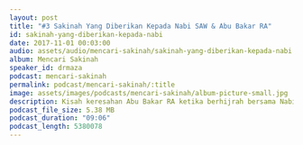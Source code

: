 ```yaml
---
layout: post
title: "#3 Sakinah Yang Diberikan Kepada Nabi SAW & Abu Bakar RA"
id: sakinah-yang-diberikan-kepada-nabi
date: 2017-11-01 00:03:00
audio: assets/audio/mencari-sakinah/sakinah-yang-diberikan-kepada-nabi.mp3
album: Mencari Sakinah
speaker_id: drmaza
podcast: mencari-sakinah
permalink: podcast/mencari-sakinah/:title
image: assets/images/podcasts/mencari-sakinah/album-picture-small.jpg
description: Kisah keresahan Abu Bakar RA ketika berhijrah bersama Nabi SAW. 
podcast_file_size: 5.38 MB
podcast_duration: "09:06"
podcast_length: 5380078
---
```

